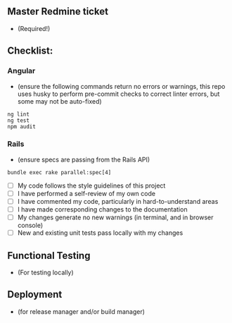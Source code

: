 ## Master Redmine ticket
* (Required!)

## Checklist:

### Angular
* (ensure the following commands return no errors or warnings, this repo uses husky to perform pre-commit checks to correct linter errors, but some may not be auto-fixed)

```
ng lint
ng test
npm audit
```

### Rails
* (ensure specs are passing from the Rails API)

```
bundle exec rake parallel:spec[4]
```

- [ ] My code follows the style guidelines of this project
- [ ] I have performed a self-review of my own code
- [ ] I have commented my code, particularly in hard-to-understand areas
- [ ] I have made corresponding changes to the documentation
- [ ] My changes generate no new warnings (in terminal, and in browser console)
- [ ] New and existing unit tests pass locally with my changes

## Functional Testing
* (For testing locally)

## Deployment
* (for release manager and/or build manager)
